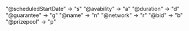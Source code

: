 "@scheduledStartDate" -> "s"
"@avability" -> "a"
"@duration" -> "d"
"@guarantee" -> "g"
"@name" -> "n"
"@network" -> "r"
"@bid" -> "b"
"@prizepool" -> "p"

